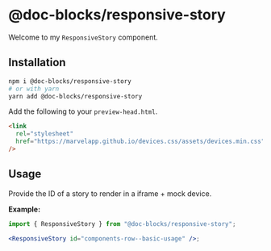 # @doc-blocks/responsive-story

Welcome to my `ResponsiveStory` component.

## Installation

```sh
npm i @doc-blocks/responsive-story
# or with yarn
yarn add @doc-blocks/responsive-story
```

Add the following to your `preview-head.html`.

```html
<link
  rel="stylesheet"
  href="https://marvelapp.github.io/devices.css/assets/devices.min.css"
/>
```

## Usage

Provide the ID of a story to render in a iframe + mock device.

**Example:**

```jsx
import { ResponsiveStory } from "@doc-blocks/responsive-story";

<ResponsiveStory id="components-row--basic-usage" />;
```
